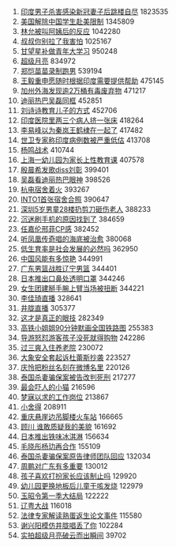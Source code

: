 1. [印度男子杀害感染新冠妻子后跳楼自尽](https://s.weibo.com/weibo?q=%23%E5%8D%B0%E5%BA%A6%E7%94%B7%E5%AD%90%E6%9D%80%E5%AE%B3%E6%84%9F%E6%9F%93%E6%96%B0%E5%86%A0%E5%A6%BB%E5%AD%90%E5%90%8E%E8%B7%B3%E6%A5%BC%E8%87%AA%E5%B0%BD%23&Refer=top) 1823535
1. [美国解除中国学生赴美限制](https://s.weibo.com/weibo?q=%23%E7%BE%8E%E5%9B%BD%E8%A7%A3%E9%99%A4%E4%B8%AD%E5%9B%BD%E5%AD%A6%E7%94%9F%E8%B5%B4%E7%BE%8E%E9%99%90%E5%88%B6%23&Refer=top) 1345809
1. [林允被叫阿姨后的反应](https://s.weibo.com/weibo?q=%23%E6%9E%97%E5%85%81%E8%A2%AB%E5%8F%AB%E9%98%BF%E5%A7%A8%E5%90%8E%E7%9A%84%E5%8F%8D%E5%BA%94%23&Refer=top) 1042280
1. [叔叔你别拉了我害怕](https://s.weibo.com/weibo?q=%23%E5%8F%94%E5%8F%94%E4%BD%A0%E5%88%AB%E6%8B%89%E4%BA%86%E6%88%91%E5%AE%B3%E6%80%95%23&Refer=top) 1025167
1. [甘望星补做青年大学习](https://s.weibo.com/weibo?q=%E7%94%98%E6%9C%9B%E6%98%9F%E8%A1%A5%E5%81%9A%E9%9D%92%E5%B9%B4%E5%A4%A7%E5%AD%A6%E4%B9%A0&Refer=top) 950248
1. [超级月亮](https://s.weibo.com/weibo?q=%23%E8%B6%85%E7%BA%A7%E6%9C%88%E4%BA%AE%23&Refer=top) 834972
1. [郑恺苗苗录制跑男](https://s.weibo.com/weibo?q=%23%E9%83%91%E6%81%BA%E8%8B%97%E8%8B%97%E5%BD%95%E5%88%B6%E8%B7%91%E7%94%B7%23&Refer=top) 539194
1. [王毅重申愿随时根据印度需要提供帮助](https://s.weibo.com/weibo?q=%23%E7%8E%8B%E6%AF%85%E9%87%8D%E7%94%B3%E6%84%BF%E9%9A%8F%E6%97%B6%E6%A0%B9%E6%8D%AE%E5%8D%B0%E5%BA%A6%E9%9C%80%E8%A6%81%E6%8F%90%E4%BE%9B%E5%B8%AE%E5%8A%A9%23&Refer=top) 475145
1. [加州外海发现逾2万桶有毒废弃物](https://s.weibo.com/weibo?q=%E5%8A%A0%E5%B7%9E%E5%A4%96%E6%B5%B7%E5%8F%91%E7%8E%B0%E9%80%BE2%E4%B8%87%E6%A1%B6%E6%9C%89%E6%AF%92%E5%BA%9F%E5%BC%83%E7%89%A9&Refer=top) 471217
1. [迪丽热巴吴磊同框](https://s.weibo.com/weibo?q=%23%E8%BF%AA%E4%B8%BD%E7%83%AD%E5%B7%B4%E5%90%B4%E7%A3%8A%E5%90%8C%E6%A1%86%23&Refer=top) 452851
1. [刘诗诗教育儿子的方式](https://s.weibo.com/weibo?q=%23%E5%88%98%E8%AF%97%E8%AF%97%E6%95%99%E8%82%B2%E5%84%BF%E5%AD%90%E7%9A%84%E6%96%B9%E5%BC%8F%23&Refer=top) 452706
1. [印度医院里两三个病人挤一张床](https://s.weibo.com/weibo?q=%23%E5%8D%B0%E5%BA%A6%E5%8C%BB%E9%99%A2%E9%87%8C%E4%B8%A4%E4%B8%89%E4%B8%AA%E7%97%85%E4%BA%BA%E6%8C%A4%E4%B8%80%E5%BC%A0%E5%BA%8A%23&Refer=top) 418264
1. [李易峰以为秦岚王鹤棣在一起了](https://s.weibo.com/weibo?q=%23%E6%9D%8E%E6%98%93%E5%B3%B0%E4%BB%A5%E4%B8%BA%E7%A7%A6%E5%B2%9A%E7%8E%8B%E9%B9%A4%E6%A3%A3%E5%9C%A8%E4%B8%80%E8%B5%B7%E4%BA%86%23&Refer=top) 417482
1. [世卫专家称印度病例数被严重低估](https://s.weibo.com/weibo?q=%23%E4%B8%96%E5%8D%AB%E4%B8%93%E5%AE%B6%E7%A7%B0%E5%8D%B0%E5%BA%A6%E7%97%85%E4%BE%8B%E6%95%B0%E8%A2%AB%E4%B8%A5%E9%87%8D%E4%BD%8E%E4%BC%B0%23&Refer=top) 413708
1. [杨鸣战术](https://s.weibo.com/weibo?q=%23%E6%9D%A8%E9%B8%A3%E6%88%98%E6%9C%AF%23&Refer=top) 410744
1. [上海一幼儿园为家长上性教育课](https://s.weibo.com/weibo?q=%E4%B8%8A%E6%B5%B7%E4%B8%80%E5%B9%BC%E5%84%BF%E5%9B%AD%E4%B8%BA%E5%AE%B6%E9%95%BF%E4%B8%8A%E6%80%A7%E6%95%99%E8%82%B2%E8%AF%BE&Refer=top) 407578
1. [殷晨希发歌diss刘彰](https://s.weibo.com/weibo?q=%23%E6%AE%B7%E6%99%A8%E5%B8%8C%E5%8F%91%E6%AD%8Cdiss%E5%88%98%E5%BD%B0%23&Refer=top) 399401
1. [吴磊看迪丽热巴眼神](https://s.weibo.com/weibo?q=%23%E5%90%B4%E7%A3%8A%E7%9C%8B%E8%BF%AA%E4%B8%BD%E7%83%AD%E5%B7%B4%E7%9C%BC%E7%A5%9E%23&Refer=top) 398526
1. [杭电宿舍着火](https://s.weibo.com/weibo?q=%23%E6%9D%AD%E7%94%B5%E5%AE%BF%E8%88%8D%E7%9D%80%E7%81%AB%23&Refer=top) 393267
1. [INTO1首张宿舍合照](https://s.weibo.com/weibo?q=%23INTO1%E9%A6%96%E5%BC%A0%E5%AE%BF%E8%88%8D%E5%90%88%E7%85%A7%23&Refer=top) 390647
1. [深圳5岁男童28楼扔剪刀砸伤老人](https://s.weibo.com/weibo?q=%E6%B7%B1%E5%9C%B35%E5%B2%81%E7%94%B7%E7%AB%A528%E6%A5%BC%E6%89%94%E5%89%AA%E5%88%80%E7%A0%B8%E4%BC%A4%E8%80%81%E4%BA%BA&Refer=top) 388233
1. [沉迷刷手机的原因找到了](https://s.weibo.com/weibo?q=%23%E6%B2%89%E8%BF%B7%E5%88%B7%E6%89%8B%E6%9C%BA%E7%9A%84%E5%8E%9F%E5%9B%A0%E6%89%BE%E5%88%B0%E4%BA%86%23&Refer=top) 384659
1. [任嘉伦邢菲CP感](https://s.weibo.com/weibo?q=%23%E4%BB%BB%E5%98%89%E4%BC%A6%E9%82%A2%E8%8F%B2CP%E6%84%9F%23&Refer=top) 382452
1. [听凤凰传奇唱的海底被治愈](https://s.weibo.com/weibo?q=%23%E5%90%AC%E5%87%A4%E5%87%B0%E4%BC%A0%E5%A5%87%E5%94%B1%E7%9A%84%E6%B5%B7%E5%BA%95%E8%A2%AB%E6%B2%BB%E6%84%88%23&Refer=top) 380068
1. [低生育率是社会发展的必然吗](https://s.weibo.com/weibo?q=%23%E4%BD%8E%E7%94%9F%E8%82%B2%E7%8E%87%E6%98%AF%E7%A4%BE%E4%BC%9A%E5%8F%91%E5%B1%95%E7%9A%84%E5%BF%85%E7%84%B6%E5%90%97%23&Refer=top) 362950
1. [中国风能有多惊艳](https://s.weibo.com/weibo?q=%23%E4%B8%AD%E5%9B%BD%E9%A3%8E%E8%83%BD%E6%9C%89%E5%A4%9A%E6%83%8A%E8%89%B3%23&Refer=top) 344991
1. [广东男篮战胜辽宁男篮](https://s.weibo.com/weibo?q=%E5%B9%BF%E4%B8%9C%E7%94%B7%E7%AF%AE%E6%88%98%E8%83%9C%E8%BE%BD%E5%AE%81%E7%94%B7%E7%AF%AE&Refer=top) 344401
1. [日本推出口鼻处透明口罩](https://s.weibo.com/weibo?q=%E6%97%A5%E6%9C%AC%E6%8E%A8%E5%87%BA%E5%8F%A3%E9%BC%BB%E5%A4%84%E9%80%8F%E6%98%8E%E5%8F%A3%E7%BD%A9&Refer=top) 344246
1. [女生团建掰手腕上臂当场被扭断](https://s.weibo.com/weibo?q=%E5%A5%B3%E7%94%9F%E5%9B%A2%E5%BB%BA%E6%8E%B0%E6%89%8B%E8%85%95%E4%B8%8A%E8%87%82%E5%BD%93%E5%9C%BA%E8%A2%AB%E6%89%AD%E6%96%AD&Refer=top) 344221
1. [李佳琦直播](https://s.weibo.com/weibo?q=%E6%9D%8E%E4%BD%B3%E7%90%A6%E7%9B%B4%E6%92%AD&Refer=top) 328641
1. [井胧直播](https://s.weibo.com/weibo?q=%E4%BA%95%E8%83%A7%E7%9B%B4%E6%92%AD&Refer=top) 305377
1. [这才是真正的眼技](https://s.weibo.com/weibo?q=%23%E8%BF%99%E6%89%8D%E6%98%AF%E7%9C%9F%E6%AD%A3%E7%9A%84%E7%9C%BC%E6%8A%80%23&Refer=top) 282349
1. [高铁小姐姐90分钟默画全国铁路图](https://s.weibo.com/weibo?q=%23%E9%AB%98%E9%93%81%E5%B0%8F%E5%A7%90%E5%A7%9090%E5%88%86%E9%92%9F%E9%BB%98%E7%94%BB%E5%85%A8%E5%9B%BD%E9%93%81%E8%B7%AF%E5%9B%BE%23&Refer=top) 255383
1. [导游怒怼游客孩子没死就得购物](https://s.weibo.com/weibo?q=%23%E5%AF%BC%E6%B8%B8%E6%80%92%E6%80%BC%E6%B8%B8%E5%AE%A2%E5%AD%A9%E5%AD%90%E6%B2%A1%E6%AD%BB%E5%B0%B1%E5%BE%97%E8%B4%AD%E7%89%A9%23&Refer=top) 242286
1. [过三爽入住养老院](https://s.weibo.com/weibo?q=%23%E8%BF%87%E4%B8%89%E7%88%BD%E5%85%A5%E4%BD%8F%E5%85%BB%E8%80%81%E9%99%A2%23&Refer=top) 230072
1. [大象安全套起诉杜蕾斯抄袭](https://s.weibo.com/weibo?q=%23%E5%A4%A7%E8%B1%A1%E5%AE%89%E5%85%A8%E5%A5%97%E8%B5%B7%E8%AF%89%E6%9D%9C%E8%95%BE%E6%96%AF%E6%8A%84%E8%A2%AD%23&Refer=top) 223527
1. [庆怜把粉丝名刻在微博名里](https://s.weibo.com/weibo?q=%23%E5%BA%86%E6%80%9C%E6%8A%8A%E7%B2%89%E4%B8%9D%E5%90%8D%E5%88%BB%E5%9C%A8%E5%BE%AE%E5%8D%9A%E5%90%8D%E9%87%8C%23&Refer=top) 220126
1. [泰国杀妻骗保案被告改判死刑](https://s.weibo.com/weibo?q=%23%E6%B3%B0%E5%9B%BD%E6%9D%80%E5%A6%BB%E9%AA%97%E4%BF%9D%E6%A1%88%E8%A2%AB%E5%91%8A%E6%94%B9%E5%88%A4%E6%AD%BB%E5%88%91%23&Refer=top) 217277
1. [最会吓人的小猫](https://s.weibo.com/weibo?q=%23%E6%9C%80%E4%BC%9A%E5%90%93%E4%BA%BA%E7%9A%84%E5%B0%8F%E7%8C%AB%23&Refer=top) 216596
1. [梦寐以求的工作岗位](https://s.weibo.com/weibo?q=%E6%A2%A6%E5%AF%90%E4%BB%A5%E6%B1%82%E7%9A%84%E5%B7%A5%E4%BD%9C%E5%B2%97%E4%BD%8D&Refer=top) 213867
1. [小舍得](https://s.weibo.com/weibo?q=%E5%B0%8F%E8%88%8D%E5%BE%97&Refer=top) 208911
1. [重庆悬崖边吊脚楼火车站](https://s.weibo.com/weibo?q=%23%E9%87%8D%E5%BA%86%E6%82%AC%E5%B4%96%E8%BE%B9%E5%90%8A%E8%84%9A%E6%A5%BC%E7%81%AB%E8%BD%A6%E7%AB%99%23&Refer=top) 166665
1. [顾川 谁敢质疑我的美貌](https://s.weibo.com/weibo?q=%E9%A1%BE%E5%B7%9D%20%E8%B0%81%E6%95%A2%E8%B4%A8%E7%96%91%E6%88%91%E7%9A%84%E7%BE%8E%E8%B2%8C&Refer=top) 161692
1. [日本推出铁味冰淇淋](https://s.weibo.com/weibo?q=%23%E6%97%A5%E6%9C%AC%E6%8E%A8%E5%87%BA%E9%93%81%E5%91%B3%E5%86%B0%E6%B7%87%E6%B7%8B%23&Refer=top) 156634
1. [毛晓彤杨玏再合作](https://s.weibo.com/weibo?q=%23%E6%AF%9B%E6%99%93%E5%BD%A4%E6%9D%A8%E7%8E%8F%E5%86%8D%E5%90%88%E4%BD%9C%23&Refer=top) 155109
1. [泰国杀妻骗保案原告律师团队回应](https://s.weibo.com/weibo?q=%23%E6%B3%B0%E5%9B%BD%E6%9D%80%E5%A6%BB%E9%AA%97%E4%BF%9D%E6%A1%88%E5%8E%9F%E5%91%8A%E5%BE%8B%E5%B8%88%E5%9B%A2%E9%98%9F%E5%9B%9E%E5%BA%94%23&Refer=top) 132034
1. [周鹏对广东有多重要](https://s.weibo.com/weibo?q=%E5%91%A8%E9%B9%8F%E5%AF%B9%E5%B9%BF%E4%B8%9C%E6%9C%89%E5%A4%9A%E9%87%8D%E8%A6%81&Refer=top) 130012
1. [孩子喜欢打扮家长应该制止吗](https://s.weibo.com/weibo?q=%23%E5%AD%A9%E5%AD%90%E5%96%9C%E6%AC%A2%E6%89%93%E6%89%AE%E5%AE%B6%E9%95%BF%E5%BA%94%E8%AF%A5%E5%88%B6%E6%AD%A2%E5%90%97%23&Refer=top) 129920
1. [幼儿园更换地板后儿童干咳发烧](https://s.weibo.com/weibo?q=%23%E5%B9%BC%E5%84%BF%E5%9B%AD%E6%9B%B4%E6%8D%A2%E5%9C%B0%E6%9D%BF%E5%90%8E%E5%84%BF%E7%AB%A5%E5%B9%B2%E5%92%B3%E5%8F%91%E7%83%A7%23&Refer=top) 122979
1. [玉昭令第一季大结局](https://s.weibo.com/weibo?q=%E7%8E%89%E6%98%AD%E4%BB%A4%E7%AC%AC%E4%B8%80%E5%AD%A3%E5%A4%A7%E7%BB%93%E5%B1%80&Refer=top) 122222
1. [辽粤大战](https://s.weibo.com/weibo?q=%23%E8%BE%BD%E7%B2%A4%E5%A4%A7%E6%88%98%23&Refer=top) 116018
1. [法律专家解读熟蛋返生论文事件](https://s.weibo.com/weibo?q=%23%E6%B3%95%E5%BE%8B%E4%B8%93%E5%AE%B6%E8%A7%A3%E8%AF%BB%E7%86%9F%E8%9B%8B%E8%BF%94%E7%94%9F%E8%AE%BA%E6%96%87%E4%BA%8B%E4%BB%B6%23&Refer=top) 115580
1. [谢兴阳模仿井胧唱丢了你](https://s.weibo.com/weibo?q=%E8%B0%A2%E5%85%B4%E9%98%B3%E6%A8%A1%E4%BB%BF%E4%BA%95%E8%83%A7%E5%94%B1%E4%B8%A2%E4%BA%86%E4%BD%A0&Refer=top) 102284
1. [实拍超级月亮破云而出瞬间](https://s.weibo.com/weibo?q=%23%E5%AE%9E%E6%8B%8D%E8%B6%85%E7%BA%A7%E6%9C%88%E4%BA%AE%E7%A0%B4%E4%BA%91%E8%80%8C%E5%87%BA%E7%9E%AC%E9%97%B4%23&Refer=top) 39702